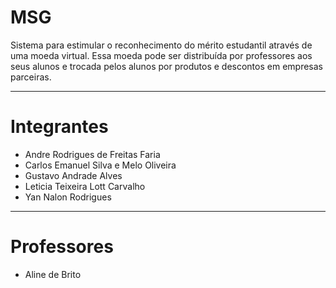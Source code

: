 # MSG
Sistema para estimular o reconhecimento do mérito estudantil através de uma moeda virtual. Essa moeda pode ser distribuída por professores aos seus alunos e trocada pelos alunos por produtos e descontos em empresas parceiras. 

---
# Integrantes
- Andre Rodrigues de Freitas Faria
- Carlos Emanuel Silva e Melo Oliveira
- Gustavo Andrade Alves
- Leticia Teixeira Lott Carvalho
- Yan Nalon Rodrigues
---
# Professores
- Aline de Brito
